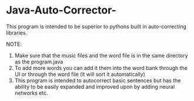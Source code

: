 # Java-Auto-Corrector-
This program is intended to be superior to pythons built in auto-correcting libraries.

NOTE:
1. Make sure that the music files and the word file is in the same directory as the program.java
2. To add more words you can add it them into the word bank through the UI or through the word file (it will sort it automatically)
3. This program is intended to autocorrect basic sentences but has the ability to be easily expanded and improved upon by adding neural networks etc.
